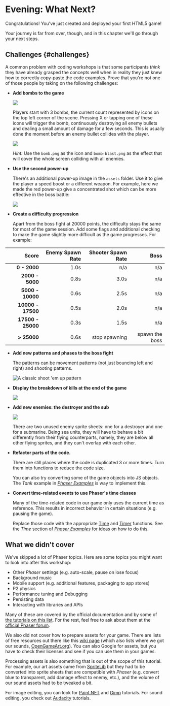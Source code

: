 # Evening: What Next?

Congratulations! You've just created and deployed your first HTML5 game!

Your journey is far from over, though, and in this chapter we'll go through your next steps.

## Challenges {#challenges}

A common problem with coding workshops is that some participants _think_ they have already grasped the concepts well when in reality they just knew how to correctly copy-paste the code examples. Prove that you're not one of those people by taking on the following challenges:

* **Add bombs to the game**

    ![](images/bomb_icons.png)

    Players start with 3 bombs, the current count represented by icons on the top left corner of the scene. Pressing X or tapping one of these icons will trigger the bomb, continuously destroying all enemy bullets and dealing a small amount of damage for a few seconds. This is usually done the moment before an enemy bullet collides with the player.

    ![](images/bomb_blast.png)

    *Hint:* Use the `bomb.png` as the icon and `bomb-blast.png` as the effect that will cover the whole screen colliding with all enemies.

* **Use the second power-up**

    There's an additional power-up image in the `assets` folder. Use it to give the player a speed boost or a different weapon. For example, here we made the red power-up give a concentrated shot which can be more effective in the boss battle:

    ![](images/powerup2.png)

* **Create a difficulty progression**
    
    Apart from the boss fight at 20000 points, the difficulty stays the same for most of the game session. Add some flags and additional checking to make the game slightly more difficult as the game progresses. For example:

| Score             | Enemy Spawn Rate | Shooter Spawn Rate |           Boss |
| -----------------:| ----------------:| ------------------:| --------------:|
|      **0 - 2000** |             1.0s |                n/a |            n/a |
|   **2000 - 5000** |             0.8s |               3.0s |            n/a |
|  **5000 - 10000** |             0.6s |               2.5s |            n/a |
| **10000 - 17500** |             0.5s |               2.0s |            n/a |
| **17500 - 25000** |             0.3s |               1.5s |            n/a |
|       **> 25000** |             0.6s |      stop spawning | spawn the boss |

* **Add new patterns and phases to the boss fight**

    The patterns can be movement patterns (not just bouncing left and right) and shooting patterns.

    ![A classic shoot 'em up pattern](images/boss_pattern.png)

* **Display the breakdown of kills at the end of the game**

    ![](images/breakdown.png)

* **Add new enemies: the destroyer and the sub**

    ![](images/new_enemies.png)

    There are two unused enemy sprite sheets: one for a destroyer and one for a submarine. Being sea units, they will have to behave a bit differently from their flying counterparts, namely, they are below all other flying sprites, and they can't overlap with each other.

* **Refactor parts of the code.**

    There are still places where the code is duplicated 3 or more times. Turn them into functions to reduce the code size.

    You can also try converting some of the game objects into JS objects. The _Tank_ example in [_Phaser Examples_](http://examples.phaser.io/) is way to implement this.

* **Convert time-related events to use Phaser's time classes**

    Many of the time-related code in our game only uses the current time as reference. This results in incorrect behavior in certain situations (e.g. pausing the game).

    Replace those code with the appropriate [Time](https://phaser.io/docs/2.3.0/Phaser.Time.html) and [Timer](https://phaser.io/docs/2.3.0/Phaser.Timer.html) functions. See the _Time_ section of [_Phaser Examples_](http://examples.phaser.io/) for ideas on how to do this.

## What we didn't cover

We've skipped a lot of Phaser topics. Here are some topics you might want to look into after this workshop:

* Other _Phaser_ settings (e.g. auto-scale, pause on lose focus)
* Background music
* Mobile support (e.g. additional features, packaging to app stores)
* P2 physics
* Performance tuning and Debugging
* Persisting data
* Interacting with libraries and APIs

Many of these are covered by the official documentation and by some of [the tutorials on this list](http://www.lessmilk.com/phaser-tutorial/). For the rest, feel free to ask about them at the [official Phaser forum](http://www.html5gamedevs.com/forum/14-phaser/).

We also did not cover how to prepare assets for your game. There are lists of free resources out there like this [wiki page](http://freegamedev.net/wiki/Art_asset_resources) (which also lists where we got our sounds, [OpenGameArt.org](http://opengameart.org/)). You can also Google for assets, but you have to check their licenses and see if you can use them in your games.

Processing assets is also something that is out of the scope of this tutorial. For example, our art assets came from [SpriteLib](http://www.widgetworx.com/spritelib/) but they had to be converted into sprite sheets that are compatible with _Phaser_ (e.g. convert blue to transparent, add damage effect to enemy, etc.), and the volume of our sound assets had to be tweaked a bit.

For image editing, you can look for [Paint.NET](http://www.getpaint.net/) and [Gimp](http://www.gimp.org/) tutorials. For sound editing, you check out [Audacity](http://audacity.sourceforge.net/) tutorials.
